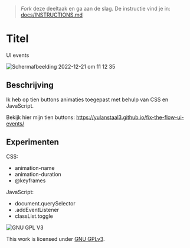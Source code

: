 > _Fork_ deze deeltaak en ga aan de slag. De instructie vind je in: [docs/INSTRUCTIONS.md](docs/INSTRUCTIONS.md)

# Titel
UI events 

![Schermafbeelding 2022-12-21 om 11 12 35](https://user-images.githubusercontent.com/112861488/208880634-73fc2e83-befc-43db-8538-9b1d977eb074.jpeg)

## Beschrijving
Ik heb op tien buttons animaties toegepast met behulp van CSS en JavaScript.

Bekijk hier mijn tien buttons: https://yulanstaal3.github.io/fix-the-flow-ui-events/

## Experimenten

CSS:

- animation-name
- animation-duration
- @keyframes

JavaScript:

- document.querySelector
- .addEventListener
- classList.toggle


![GNU GPL V3](https://www.gnu.org/graphics/gplv3-127x51.png)

This work is licensed under [GNU GPLv3](./LICENSE).
